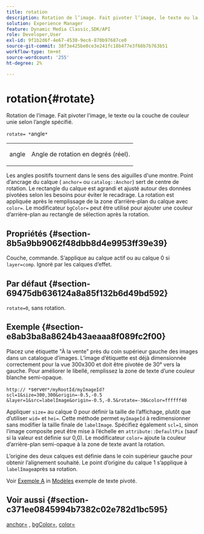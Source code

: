 ```yaml
---
title: rotation
description: Rotation de l’image. Fait pivoter l’image, le texte ou la couche de couleur unie selon l’angle spécifié.
solution: Experience Manager
feature: Dynamic Media Classic,SDK/API
role: Developer,User
exl-id: 9f1b2d6f-4e67-4530-9ec6-870b97687ce0
source-git-commit: 38f3e425be0ce3e241fc18b477e3f68b7b763b51
workflow-type: tm+mt
source-wordcount: '255'
ht-degree: 2%

---
```


# rotation{#rotate}

Rotation de l’image. Fait pivoter l’image, le texte ou la couche de couleur unie selon l’angle spécifié.

`rotate= *`angle`*`

<table id="simpletable_5531ED4C2099411DB404657E12B05314"> 
 <tr class="strow"> 
  <td class="stentry"> <p><span class="varname"> angle</span> </p> </td> 
  <td class="stentry"> <p>Angle de rotation en degrés (réel). </p></td> 
 </tr> 
</table>

Les angles positifs tournent dans le sens des aiguilles d&#39;une montre. Point d’ancrage du calque ( `anchor=` ou `catalog::Anchor`) sert de centre de rotation. Le rectangle du calque est agrandi et ajusté autour des données pivotées selon les besoins pour éviter le recadrage. La rotation est appliquée après le remplissage de la zone d’arrière-plan du calque avec `color=`. Le modificateur `bgColor=` peut être utilisé pour ajouter une couleur d’arrière-plan au rectangle de sélection après la rotation.

## Propriétés {#section-8b5a9bb9062f48dbb8d4e9953ff39e39}

Couche, commande. S’applique au calque actif ou au calque 0 si `layer=comp`. Ignoré par les calques d’effet.

## Par défaut {#section-69475db636124a8a85f132b6d49bd592}

`rotate=0`, sans rotation.

## Exemple {#section-e8ab3ba8a8624b43aeaaa8f089fc2f00}

Placez une étiquette &quot;À la vente&quot; près du coin supérieur gauche des images dans un catalogue d’images. L’image d’étiquette est déjà dimensionnée correctement pour la vue 300x300 et doit être pivotée de 30° vers la gauche. Pour améliorer le libellé, remplissez la zone de texte d’une couleur blanche semi-opaque.

`http:// *`server`*/myRootId/myImageId?scl=1&size=300,300&origin=-0.5,-0.5 &layer=1&src=labelImage&origin=-0.5,-0.5&rotate=-30&color=ffffff40`

Appliquer `size=` au calque 0 pour définir la taille de l’affichage, plutôt que d’utiliser `wid=` et `hei=`. Cette méthode permet `myImageId` à redimensionner sans modifier la taille finale de `labelImage`. Spécifiez également `scl=1`, sinon l’image composite peut être mise à l’échelle en `attribute::DefaultPix` (sauf si la valeur est définie sur 0,0). Le modificateur `color=` ajoute la couleur d’arrière-plan semi-opaque à la zone de texte avant la rotation.

L’origine des deux calques est définie dans le coin supérieur gauche pour obtenir l’alignement souhaité. Le point d’origine du calque 1 s’applique à `labelImage`après sa rotation.

Voir [Exemple A](../../../../../is-api/http-ref/image-serving-api-ref/c-http-protocol-reference/c-templates/r-example-a.md#reference-c78ea82e8a1646738e764fa6685dfbac) in [Modèles](../../../../../is-api/http-ref/image-serving-api-ref/c-http-protocol-reference/c-templates/c-templates.md#concept-3cd2d2adae0e41b2979b9640244d4d3e) exemple de texte pivoté.

## Voir aussi {#section-c371ee0845994b7382c02e782d1bc595}

[anchor=](../../../../../is-api/http-ref/image-serving-api-ref/c-http-protocol-reference/c-command-reference/r-anchor.md#reference-6661e548ab284b82828d8d94c8ddeb7c) , [bgColor=](../../../../../is-api/http-ref/image-serving-api-ref/c-http-protocol-reference/c-command-reference/r-bgcolor.md#reference-441371ba4ef54fe781887c5ae448f6ab), [color=](/help/aem-is-ir-api/is-api/http-ref/image-serving-api-ref/c-http-protocol-reference/c-data-types/r-is-http-color.md)
